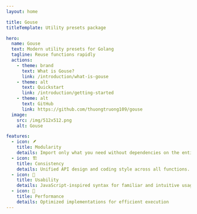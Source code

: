 ```yaml
---
layout: home

title: Gouse
titleTemplate: Utility presets package

hero:
  name: Gouse
  text: Modern utility presets for Golang
  tagline: Reuse functions rapidly
  actions:
    - theme: brand
      text: What is Gouse?
      link: /introduction/what-is-gouse
    - theme: alt
      text: Quickstart
      link: /introduction/getting-started
    - theme: alt
      text: GitHub
      link: https://github.com/thuongtruong109/gouse
  image:
    src: /img/512x512.png
    alt: Gouse

features:
  - icon: 🪶
    title: Modularity
    details: Import only what you need without dependencies on the entire library.
  - icon: 🏗
    title: Consistency
    details: Unified API design and coding style across all functions.
  - icon: 🧩
    title: Usability
    details: JavaScript-inspired syntax for familiar and intuitive usage
  - icon: 🚀
    title: Performance
    details: Optimized implementations for efficient execution
---
```


<style>
@import './style.css';

</style>
